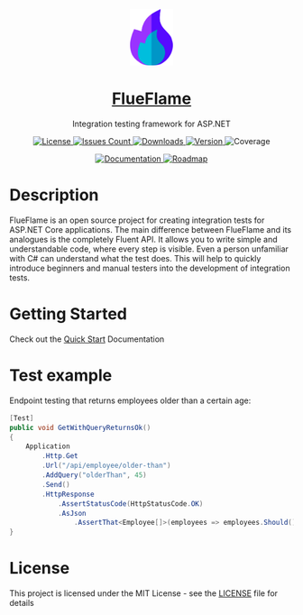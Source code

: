 <p align="center"><a href="https://github.com/ISBronny/FlueFlame"><img src="https://github.com/ISBronny/FlueFlame/blob/FlueFlame.Extensions.Assertions.NUnit/img/FlueFlameLogo.png" alt="logo" height="100"/></a></p>
<h1 align="center"><a href="https://isbronny.github.io/FlueFlame">FlueFlame</a></h1>
<p align="center">Integration testing framework for ASP.NET</p>

<p align="center">
  <a href="https://github.com/ISBronny/FlueFlame/blob/master/LICENSE">
    <img src="https://img.shields.io/github/license/ISBronny/FlueFlame?style=for-the-badge" alt="License" />
  </a>  
  <a href="https://github.com/ISBronny/FlueFlame/issues">
    <img src="https://img.shields.io/github/issues/ISBronny/FlueFlame?style=for-the-badge" alt="Issues Count" />
  </a>  
  <a href="https://www.nuget.org/packages/FlueFlame.AspNet/">
    <img src="https://img.shields.io/nuget/dt/FlueFlame.AspNet?style=for-the-badge" alt="Downloads" />
  </a>
  <a href="https://www.nuget.org/packages/FlueFlame.AspNet/">
    <img src="https://img.shields.io/nuget/v/FlueFlame.AspNet?style=for-the-badge" alt="Version" />
  </a>
 
  <img src="https://img.shields.io/endpoint?url=https://gist.githubusercontent.com/ISBronny/285deb1b239f73844879bdf3c9a5ea05/raw/FlueFlame__master.json&style=for-the-badge" alt="Coverage" />

</p>

<p align="center">
  <a href="https://isbronny.github.io/FlueFlame/">
    <img src="https://img.shields.io/badge/DOCUMENTATION-blueviolet?style=for-the-badge" alt="Documentation" />
  </a>
  <a href="https://github.com/users/ISBronny/projects/4/views/1">
    <img src="https://img.shields.io/badge/ROADMAP-blueviolet?style=for-the-badge" alt="Roadmap" />
  </a>  
</p>

# Description

FlueFlame is an open source project for creating integration tests for ASP.NET Core applications. The main difference between FlueFlame and its analogues is the completely Fluent API. It allows you to write simple and understandable code, where every step is visible. Even a person unfamiliar with C# can understand what the test does. This will help to quickly introduce beginners and manual testers into the development of integration tests.

# Getting Started

Check out the [Quick Start](https://isbronny.github.io/FlueFlame/#/overview/quick-start) Documentation

# Test example

Endpoint testing that returns employees older than a certain age:

```csharp
[Test]
public void GetWithQueryReturnsOk()
{
    Application
        .Http.Get
        .Url("/api/employee/older-than")
        .AddQuery("olderThan", 45)
        .Send()
        .HttpResponse
            .AssertStatusCode(HttpStatusCode.OK)
            .AsJson
                .AssertThat<Employee[]>(employees => employees.Should().NotContain(x=>x.Age<45));
}

```

# License

This project is licensed under the MIT License - see the [LICENSE](LICENSE) file for details
